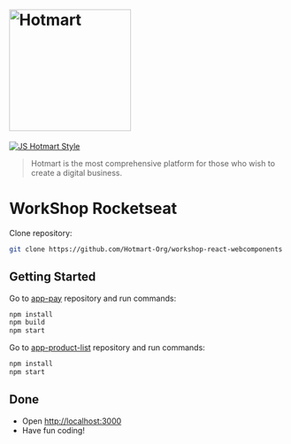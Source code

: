 # <img src="https://app-vlc.hotmart.com/images/icons/hotmart-logo.svg" alt="Hotmart" width="220">

[![JS Hotmart Style](https://img.shields.io/badge/code%20style-hotmart-F04E23.svg)](https://www.npmjs.com/package/eslint-config-hotmart)

> Hotmart is the most comprehensive platform for those who wish to create a digital business.

# **WorkShop Rocketseat**

Clone repository:

```sh
git clone https://github.com/Hotmart-Org/workshop-react-webcomponents
```

## Getting Started

Go to [app-pay](./app-pay) repository and run commands:

```sh
npm install
npm build
npm start
```

Go to [app-product-list](./app-product-list) repository and run commands:

```sh
npm install
npm start
```

## Done

* Open [http://localhost:3000](http://localhost:3000)
* Have fun coding!

